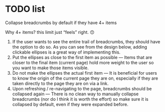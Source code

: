 # TODO list

Collapse breadcrumbs by default if they have 4+ items

Why 4+ items? this limit just “feels” right. 🙃

1. If the user wants to see the entire trail of breadcrumbs, they should have the option to do so. As you can see from the design below, adding clickable ellipses is a great way of implementing this.
2. Put the ellipses as close to the first item as possible — Items that are closer to the final item (current page) hold more weight to the user so you want to make those items visible.
3. Do not make the ellipses the actual first item — It is beneficial for users to know the origin of the current page they are on, especially if they are taken directly to the page they are on via a link.
4. Upon refreshing / re-navigating to the page, breadcrumbs should be collapsed again — There is no clean way to manually collapse breadcrumbs (nor do I think it is worth the effort) so make sure it is collapsed by default, even if they were expanded before.
